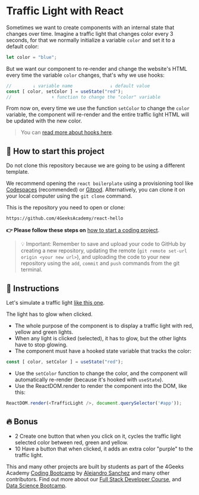 <!-- hide -->
# Traffic Light with React
<!-- endhide -->

Sometimes we want to create components with an internal state that changes over time. Imagine a traffic light that changes color every 3 seconds, for that we normally initialize a variable `color` and set it to a default color:

```js
let color = "blue";
```

But we want our component to re-render and change the website's HTML every time the variable `color` changes, that's why we use hooks:

```js
//        ↓ variable name              ↓ default value
const [ color, setColor ] = useState("red");
//               ⬆ function to change the "color" variable
```

From now on, every time we use the function `setColor` to change the `color` variable, the component will re-render and the entire traffic light HTML will be updated with the new color. 

> You can [read more about hooks here](https://content.breatheco.de/lesson/react-hooks-explained).

## 🌱 How to start this project

Do not clone this repository because we are going to be using a different template.

We recommend opening the `react boilerplate` using a provisioning tool like [Codespaces](https://4geeks.com/lesson/what-is-github-codespaces) (recommended) or [Gitpod](https://4geeks.com/lesson/how-to-use-gitpod). Alternatively, you can clone it on your local computer using the `git clone` command.

This is the repository you need to open or clone:

```txt
https://github.com/4GeeksAcademy/react-hello
```

**👉 Please follow these steps on** [how to start a coding project](https://4geeks.com/lesson/how-to-start-a-project).

> 💡 Important: Remember to save and upload your code to GitHub by creating a new repository, updating the remote (`git remote set-url origin <your new url>`), and uploading the code to your new repository using the `add`, `commit` and `push` commands from the git terminal.


## 📝 Instructions

Let's simulate a traffic light [like this one](https://github.com/breatheco-de/exercise-traffic-light-react/blob/master/preview.gif).

The light has to glow when clicked.

- The whole purpose of the component is to display a traffic light with red, yellow and green lights.
- When any light is clicked (selected), it has to glow, but the other lights have to stop glowing.
- The component must have a hooked state variable that tracks the color:

```js
const [ color, setColor ] = useState("red");
```

- Use the `setColor` function to change the color, and the component will automatically re-render (because it's hooked with `useState`).
- Use the ReactDOM.render to render the component into the DOM, like this:
  
```js
ReactDOM.render(<TrafficLight />, document.querySelector('#app'));
```

## 🔥 Bonus

+ 2 Create one button that when you click on it, cycles the traffic light selected color between red, green and yellow.  
+ 10 Have a button that when clicked, it adds an extra color "purple" to the traffic light.  

This and many other projects are built by students as part of the 4Geeks Academy [Coding Bootcamp](https://4geeksacademy.com/us/coding-bootcamp) by [Alejandro Sanchez](https://twitter.com/alesanchezr) and many other contributors. Find out more about our [Full Stack Developer Course](https://4geeksacademy.com/us/coding-bootcamps/part-time-full-stack-developer), and [Data Science Bootcamp](https://4geeksacademy.com/us/coding-bootcamps/datascience-machine-learning).
